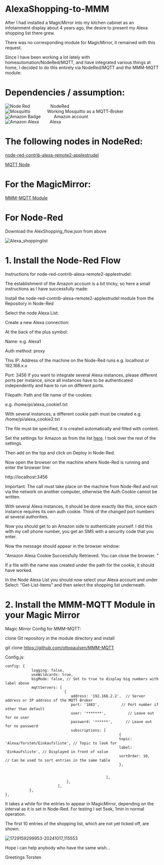 # AlexaShopping-to-MMM

After I had installed a MagicMirror into my kitchen cabinet as an infotainment display about 4 years ago, the desire to present my Alexa shopping list there grew.

There was no corresponding module for MagicMirror, it remained with this request.

Since I have been working a lot lately with homeautomation/NodeRed/MQTT, and have integrated various things at home, I decided to do this entirely via NodeRed/MQTT and the MMM-MQTT module:

# Dependencies / assumption:

![Node Red](https://img.shields.io/badge/Node--Red-8F0000?style=flat&logo=nodered&logoColor=white)&nbsp;&nbsp;&nbsp;&nbsp;&nbsp;&nbsp;&nbsp;&nbsp;&nbsp;&nbsp;&nbsp;&nbsp;&nbsp;&nbsp;&nbsp;&nbsp;&nbsp;NodeRed<br>
![Mosquitto](https://img.shields.io/badge/mosquitto-%233C5280.svg?style=flat&logo=eclipsemosquitto&logoColor=white)&nbsp;&nbsp;&nbsp;&nbsp;&nbsp;&nbsp;&nbsp;&nbsp;&nbsp;&nbsp;&nbsp;&nbsp;&nbsp;&nbsp;Working Mosquitto as a MQTT-Broker<br>
![Amazon Badge](https://img.shields.io/badge/Amazon-F90?logo=amazon&logoColor=fff&style=flat) &nbsp;&nbsp;&nbsp;&nbsp;&nbsp;&nbsp;&nbsp;&nbsp;&nbsp; Amazon account<br>
![Amazon Alexa](https://img.shields.io/badge/amazon%20alexa-52b5f7?style=flat&logo=amazon%20alexa&logoColor=white) &nbsp;&nbsp;&nbsp;&nbsp;&nbsp;&nbsp;&nbsp;&nbsp;Alexa<br>

# The following nodes in NodeRed:

[node-red-contrib-alexa-remote2-applestrudel](https://flows.nodered.org/node/node-red-contrib-alexa-remote2-applestrudel)<br>

[MQTT Node](https://cookbook.nodered.org/mqtt/connect-to-broker)

# For the MagicMirror:

[MMM-MQTT Module](https://github.com/ottopaulsen/MMM-MQTT)<br>


# For Node-Red 

Download the AlexShopping_flow.json from above

![Alexa_shoppinglist](https://github.com/user-attachments/assets/f957acfa-3ea5-4234-abe9-861f677411df)



# 1. Install the Node-Red Flow


Instructions for node-red-contrib-alexa-remote2-applestrudel:

The establishment of the Amazon account is a bit tricky, so here a small instructions as I have successfully made:

Install the node-red-contrib-alexa-remote2-applestrudel module from the Repository in Node-Red

Select the node Alexa List:

Create a new Alexa connection:

At the back of the plus symbol:

Name: e.g. Alexa1

Auth method: proxy

This IP: Address of the machine on the Node-Red runs e.g. localhost or 192.168.x.x

Port: 3456
If you want to integrate several Alexa instances, please different ports per instance, 
since all instances have to be authenticated independently and have to run on different ports.

Filepath: Path and file name of the cookies:

e.g. /home/pi/alexa_cookie1.txt

With several instances, a different cookie path must be created
e.g. /home/pi/alexa_cookie2.txt

The file must be specified, it is created automatically and filled with content.

Set the settings for Amazon as from the list [here](https://flows.nodered.org/node/node-red-contrib-alexa-remote2-applestrudel). I took over the rest of the settings.

Then add on the top and click on Deploy in Node-Red.

Now open the browser on the machine where Node-Red is running and enter the browser line:

http://localhost:3456

Important: The call must take place on the machine from Node-Red and not via the network on another computer, otherwise the Auth Cookie cannot be written.

With several Alexa instances, it should be done exactly like this, since each instance requires its own auth cookie. Think of the changed port numbers at several authorities.

Now you should get to an Amazon side to authenticate yourself.
I did this with my cell phone number, you get an SMS with a security code that you enter.

Now the message should appear in the browser window:

"Amazon Alexa Cookie Successfully Retrieved. You can close the browser. "

If a file with the name was created under the path for the cookie, it should have worked.

In the Node Alexa List you should now select your Alexa account and under Select: “Get-List-Items” and then select the shopping list underneath.

# 2. Install the MMM-MQTT Module in your Magic Mirror

Magic Mirror Config for MMM-MQTT:

clone Git repository in the module directory and install

git clone https://github.com/ottopaulsen/MMM-MQTT

Config.js:
```
config: {
            logging: false,
            useWildcards: true,
            bigMode: false, // Set to true to display big numbers with label above
            mqttServers: [
                           {
                              address: '192.168.2.2',  // Server address or IP address of the MQTT Broker
                              port: '1883',          // Port number if other than default
                              user: '*******',          // Leave out for no user
                              password: '******',      // Leave out for no password
                              subscriptions: [											
													{
                                                    topic: 'Alexa/Torsten/Einkaufsliste', // Topic to look for											
                                                    label: 'Einkaufsliste', // Displayed in front of value                                                   
                                                    sortOrder: 10,        // Can be used to sort entries in the same table                                                   
                                                    },
													
													
                                              ],
                            },
                        ],
           },
},

```

It takes a while for the entries to appear in MagicMirror, depending on the interval as it is set in Node-Red. For testing I set 5sek, 1min in normal operation.

The first 10 entries of the shopping list, which are not yet ticked off, are shown.

![1729159299953-20241017_115553](https://github.com/user-attachments/assets/f14c1884-00df-41f8-ad0c-693a52b5ae35)


Hope i can help anybody who have the same wish…

Greetings Torsten

